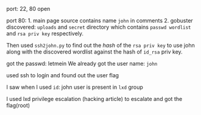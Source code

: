 port: 22, 80 open


port 80: 1. main page source contains name `john` in comments
	 2. gobuster discovered: `uploads` and `secret` directory which contains `passwd wordlist` and `rsa priv key` respectively.

Then used `ssh2john.py` to find out the _hash_ of the `rsa priv key` to use john along with the discovered wordlist against the hash of `id_rsa` priv key.

got the passwd: letmein
We already got the user name: `john`


used ssh to login and found out the user flag


I saw when I used `id`: john user is present in `lxd` group

I used lxd privilege escalation (hacking article) to escalate and got the flag(root)


